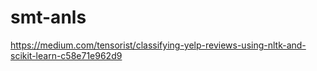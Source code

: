 # smt-anls
https://medium.com/tensorist/classifying-yelp-reviews-using-nltk-and-scikit-learn-c58e71e962d9
